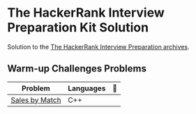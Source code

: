 # The HackerRank Interview Preparation Kit Solution
Solution to the [The HackerRank Interview Preparation archives](https://www.hackerrank.com/interview/interview-preparation-kit).

## Warm-up Challenges Problems
| Problem | Languages | :link: |
| - | - | - |
|[Sales by Match](https://www.hackerrank.com/challenges/sock-merchant/problem?h_l=interview&isFullScreen=false&playlist_slugs%5B%5D=interview-preparation-kit&playlist_slugs%5B%5D=warmup)| C++ | |
